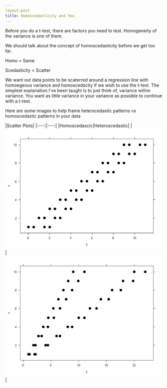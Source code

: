 ```yaml
---
layout:post
title: Homoscedasticity and You
---
```


Before you do a t-test, there are factors you need to test. Homogeneity of the variance is one of them.

We should talk about the concept of homoscedasticity before we get too far. 

Homo = Same

Scedasticity = Scatter

We want out data points to be scaterred around a regression line with homoegeous variance and homoscedacity if we wish 
to use the t-test. The simplest explanation I've been taught is to just think of, variance within variance. You want as little 
variance in your variance as possible to continue with a t-test. 

Here are some images to help frame heterscedastic patterns vs homoscedastic patterns in your data

|Scatter Plots|
|:---:|:---:|
|Homoscedascic|Heteroscedastic|
|<img src="/Images/homosc.png" class="inline"/>|<img src="/Images/heterosc.png" class="inline"/>|
